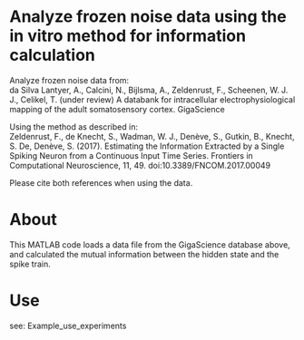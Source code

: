 # Analyze frozen noise data using the in vitro method for information calculation
Analyze frozen noise data from: <br />
da Silva Lantyer, A., Calcini, N., Bijlsma, A., Zeldenrust, F., Scheenen, W. J. J., Celikel, T. (under review) A databank for intracellular electrophysiological mapping of the adult somatosensory cortex. GigaScience

Using the method as described in: <br />
Zeldenrust, F., de Knecht, S., Wadman, W. J., Denève, S., Gutkin, B., Knecht, S. De, Denève, S. (2017). 
Estimating the Information Extracted by a Single Spiking Neuron from a Continuous Input Time Series. 
Frontiers in Computational Neuroscience, 11, 49. doi:10.3389/FNCOM.2017.00049 <br />

Please cite both references when using the data.

# About
This MATLAB code loads a data file from the GigaScience database above, and calculated the mutual information between the hidden state and the spike train.

# Use
see: Example_use_experiments
